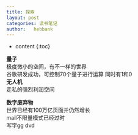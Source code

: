 ```yaml
---
title: 探索
layout: post
categories: 读书笔记
author:   hebbank
---
```

* content
{:toc}

**量子**  
极度微小的空间，有不一样的世界  
谷歌研发成功，可控制70个量子进行运算  同时有1和0  
**无人机**   
走私的强烈利润空间   





**数字废弃物**  
世界已经有100万亿页面并仍然增长  
mail不限量模式已经过时  
写字gg
dvd
